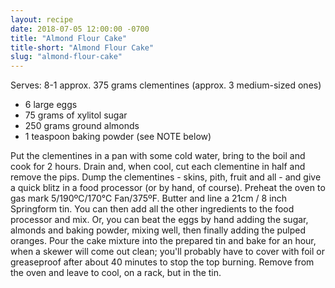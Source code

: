 ```yaml
---
layout: recipe
date: 2018-07-05 12:00:00 -0700
title: "Almond Flour Cake"
title-short: "Almond Flour Cake"
slug: "almond-flour-cake"
---
```



Serves: 8-1
approx. 375 grams clementines (approx. 3 medium-sized ones)

* 6 large eggs
* 75 grams of xylitol sugar
* 250 grams ground almonds
* 1 teaspoon baking powder (see NOTE below)

Put the clementines in a pan with some cold water, bring to the boil and cook for 2 hours. Drain and, when cool, cut each clementine in half and remove the pips. Dump the clementines - skins, pith, fruit and all - and give a quick blitz in a food processor (or by hand, of course). Preheat the oven to gas mark 5/190ºC/170°C Fan/375ºF. Butter and line a 21cm / 8 inch Springform tin.
You can then add all the other ingredients to the food processor and mix. Or, you can beat the eggs by hand adding the sugar, almonds and baking powder, mixing well, then finally adding the pulped oranges.
Pour the cake mixture into the prepared tin and bake for an hour, when a skewer will come out clean; you'll probably have to cover with foil or greaseproof after about 40 minutes to stop the top burning. Remove from the oven and leave to cool, on a rack, but in the tin. 

